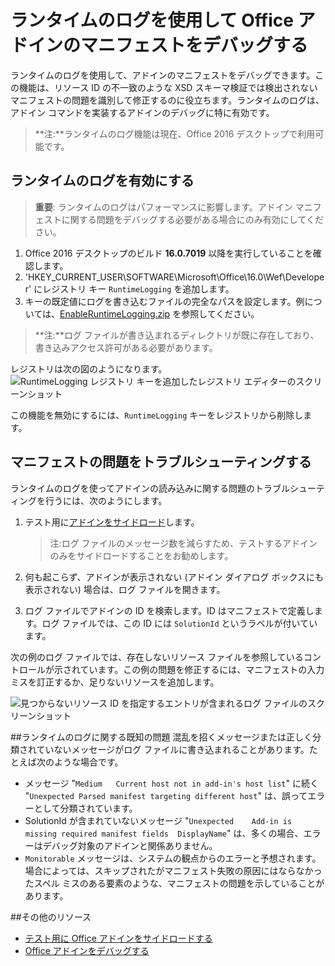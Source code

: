 # <a name="use-runtime-logging-to-debug-the-manifest-for-your-office-add-in"></a>ランタイムのログを使用して Office アドインのマニフェストをデバッグする

ランタイムのログを使用して、アドインのマニフェストをデバッグできます。この機能は、リソース ID の不一致のような XSD スキーマ検証では検出されないマニフェストの問題を識別して修正するのに役立ちます。ランタイムのログは、アドイン コマンドを実装するアドインのデバッグに特に有効です。  

>**注:**ランタイムのログ機能は現在、Office 2016 デスクトップで利用可能です。

## <a name="turn-on-runtime-logging"></a>ランタイムのログを有効にする

>**重要**: ランタイムのログはパフォーマンスに影響します。アドイン マニフェストに関する問題をデバッグする必要がある場合にのみ有効にしてください。

1. Office 2016 デスクトップのビルド **16.0.7019** 以降を実行していることを確認します。 
2. 'HKEY_CURRENT_USER\SOFTWARE\Microsoft\Office\16.0\Wef\Developer\' にレジストリ キー `RuntimeLogging` を追加します。 
3. キーの既定値にログを書き込むファイルの完全なパスを設定します。例については、[EnableRuntimeLogging.zip](RuntimeLogging/EnableRuntimeLogging.zip) を参照してください。 

 > **注:**ログ ファイルが書き込まれるディレクトリが既に存在しており、書き込みアクセス許可がある必要があります。 
 
レジストリは次の図のようになります。![RuntimeLogging レジストリ キーを追加したレジストリ エディターのスクリーンショット](http://i.imgur.com/Sa9TyI6.png)

この機能を無効にするには、`RuntimeLogging` キーをレジストリから削除します。 

## <a name="troubleshoot-issues-with-your-manifest"></a>マニフェストの問題をトラブルシューティングする

ランタイムのログを使ってアドインの読み込みに関する問題のトラブルシューティングを行うには、次のようにします。
 
1. テスト用に[アドインをサイドロード](../testing/sideload-office-add-ins-for-testing.md)します。 

    >注:ログ ファイルのメッセージ数を減らすため、テストするアドインのみをサイドロードすることをお勧めします。
2. 何も起こらず、アドインが表示されない (アドイン ダイアログ ボックスにも表示されない) 場合は、ログ ファイルを開きます。
3. ログ ファイルでアドインの ID を検索します。ID はマニフェストで定義します。ログ ファイルでは、この ID には `SolutionId` というラベルが付いています。 

次の例のログ ファイルでは、存在しないリソース ファイルを参照しているコントロールが示されています。この例の問題を修正するには、マニフェストの入力ミスを訂正するか、足りないリソースを追加します。

![見つからないリソース ID を指定するエントリが含まれるログ ファイルのスクリーンショット](http://i.imgur.com/f8bouLA.png) 

##<a name="known-issues-with-runtime-logging"></a>ランタイムのログに関する既知の問題
混乱を招くメッセージまたは正しく分類されていないメッセージがログ ファイルに書き込まれることがあります。たとえば次のような場合です。

- メッセージ "`Medium   Current host not in add-in's host list`" に続く "`Unexpected Parsed manifest targeting different host`" は、誤ってエラーとして分類されています。
- SolutionId が含まれていないメッセージ "`Unexpected    Add-in is missing required manifest fields  DisplayName`" は、多くの場合、エラーはデバッグ対象のアドインと関係ありません。 
- `Monitorable` メッセージは、システムの観点からのエラーと予想されます。場合によっては、スキップされたがマニフェスト失敗の原因にはならなかったスペル ミスのある要素のような、マニフェストの問題を示していることがあります。 

##<a name="additional-resources"></a>その他のリソース

- [テスト用に Office アドインをサイドロードする](../testing/sideload-office-add-ins-for-testing.md)
- [Office アドインをデバッグする](../testing/debug-add-ins-using-f12-developer-tools-on-windows-10.md)

